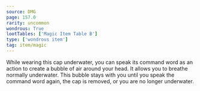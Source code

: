 ```yaml
---
source: DMG
page: 157.0
rarity: uncommon
wondrous: True
lootTables: ['Magic Item Table B']
type: ['wondrous item']
tag: item/magic
---
```


While wearing this cap underwater, you can speak its command word as an action to create a bubble of air around your head. It allows you to breathe normally underwater. This bubble stays with you until you speak the command word again, the cap is removed, or you are no longer underwater.


